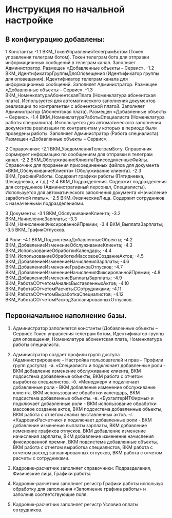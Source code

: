 # Инструкция по начальной настройке

## В конфигурацию добавлены:

1 Константы:
-1.1	ВКМ_ТокенУправленияТелеграмБотом (Токен управления телеграм ботом). Токен телеграм бота для отправки информационных сообщений в телеграм канал. Заполняет Администратор. Размещен «Добавленные объекты – Сервис». 
-1.2	ВКМ_ИдентификаторГруппыДляОповещения (Идентификатор группы для оповещения). Идентификатор телеграм канала для информационных сообщений. Заполняет Администратор. Размещен «Добавленные объекты – Сервис».
-1.3	ВКМ_НоменклатураАбонентскаяПлата (Номенклатура абонентская плата). Используется для автоматического заполнения документов реализации по контрагентам с абонентской платой. Заполняет Администратор (Абонентская плата). Размещен «Добавленные объекты – Сервис».
-1.4	ВКМ_НоменклатураРаботыСпециалиста (Номенклатура работы специалиста). Используется для автоматического заполнения документов реализации по контрагентам у которых в периоде были проведены работы. Заполняет Администратор (Работа специалиста). Размещен «Добавленные объекты – Сервис».

2	Справочники:
-2.1	ВКМ_УведомленияТелеграмБоту. Справочник формирует информацию по сообщениям для отправки в телеграм канал. 
-2.2	ВКМ_ОбслуживаниеКлиентаПрисоединенныеФайлы. Справочник для прхранения присоединенных файлов для документа «ВКМ_ОбслуживаниеКлиента» (Обслуживание клиента).
-2.3	ВКМ_ГрафикиРаботы. Содержит графики работы (Пятидневка, Шесидневка, и т.д.)
-2.4	ВКМ_Подразделения. Содержит подразделения для сотрудников (Административный персонал, Специалисты). Используется для автоматического заполнения документа «Начисление заработной платы».
-2.5	ВКМ_ФизическиеЛица. Содержит сотрудников с назначенными подразделениями.

3	Документы:
-3.1	ВКМ_ОбслуживаниеКлиента;
-3.2	ВКМ_НачислениеЗарплаты;
-3.3	ВКМ_НачислениеФиксированнойПремии;
-3.4	ВКМ_ВыплатаЗарплаты;
-3.5	ВКМ_ГрафикОтпусков.

4	Роли:
-4.1	ВКМ_ПодсистемаДобавленныеОбъекты;
-4.2	ВКМ_ДобавлениеИзменениеОбслуживаниеКлиента;
-4.3	ВКМ_ИспользованиеОбработкиКалендарь;
-4.4	ВКМ_ИспользованиеОбработкиМассовоеСозданиеАктов;
-4.5	ВКМ_ДобавлениеИзменениеНачисленияЗарплаты;
-4.6	ВКМ_ДобавлениеИзменениеГрафиковОтпусков;
-4.7	ВКМ_ДобавлениеИзменениеНачисленияФиксированнойПремии;
-4.8	ВКМ_ДобавлениеИзменениеВыплатыЗарплаты;
-4.9	ВКМ_РаботаСОтчетомАнализВыставленныхАктов;
-4.10	ВКМ_РаботаСОтчетомРасчетыССотрудниками;
-4.11	ВКМ_РаботаСОтчетомВыработкаСпециалистов;
-4.12	ВКМ_РаботаСОтчетомРасходЗапланированныхОтпусков.

## Первоначальное наполнение базы.

1.	Администратор заполняется константы (Добавленные объекты – Сервис): Токен управления телеграм ботом, Идентификатор группы для оповещения, Номенклатура абонентская плата, Номенклатура работы специалиста.
2.	Администратор создает профили групп доступа (Администрирование – Настройка пользователей и прав – Профили групп доступа):
-а. «Специалист» и подключает добавленные роли - ВКМ добавление изменение обслуживание клиента, ВКМ подсистема добавленные объекты, ВКМ работа с отчетом выработка специалистов.
-б. «Менеджер» и подключает добавленные роли - ВКМ добавление изменение обслуживание клиента, ВКМ использование обработки календарь, ВКМ подсистема добавленные объекты.
-в. «БухгалтерИТФирмы» и подключает добавленные роли - ВКМ использование обработки массовое создание актов, ВКМ подсистема добавленные объекты, ВКМ работа с отчетом анализ выставленных актов.
-г. «КадровикРасчетчик» и подключает добавленные роли - ВКМ добавление изменение выплаты зарплаты, ВКМ добавление изменение графиков отпусков, ВКМ добавление изменение начисления зарплаты, ВКМ добавление изменение начисления фиксированной премии, ВКМ подсистема добавленные объекты, ВКМ работа с отчетом выработка специалистов, ВКМ работа с отчетом расход запланированных отпусков, ВКМ работа с отчетом расчеты с сотрудниками.

3.	Кадровик-расчетчик заполняет справочники: Подразделения, Физические лица, Графики работы.
4.	Кадровик-расчетчик заполняет регистр Графики работы используя обработку для заполнения «Заполнение графика работы» и заполнив соответствующие поля.
5.	Кадровик-расчетчик заполняет регистр Условия оплаты сотрудников.



